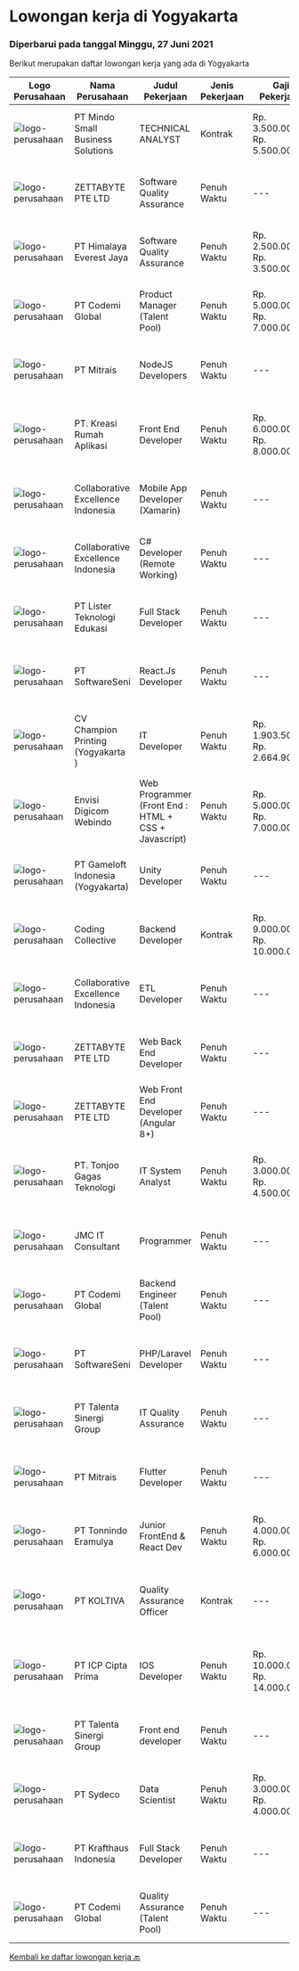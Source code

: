 
  # Lowongan kerja di Yogyakarta

  ### Diperbarui pada tanggal Minggu, 27 Juni 2021

  Berikut merupakan daftar lowongan kerja yang ada di Yogyakarta

  |Logo Perusahaan | Nama Perusahaan | Judul Pekerjaan | Jenis Pekerjaan | Gaji Pekerjaan | Lokasi | Deskripsi | Tanggal diunggah | Pranala |
  | -------------- | --------------- | --------------- | --------- | --------- | -------------- | ------- | ----------- | ----------- |
  |![logo-perusahaan](https://image-service-cdn.seek.com.au/bd9c5207a79d42ed096a1b2bad14bef66654f2f2/ee4dce1061f3f616224767ad58cb2fc751b8d2dc)|PT Mindo Small Business Solutions|TECHNICAL ANALYST|Kontrak|Rp. 3.500.000-Rp. 5.500.000|Yogyakarta|Job Description : Provide incoming help requests from end-users and prioritize/escalate the issues appropriately. Investigating technical/data issues...|Sabtu, 26 Juni 2021|https://www.jobstreet.co.id/id/job/technical-analyst-3559600?token=0~387cdf84-c318-47c4-976e-b61eb06b6daa&sectionRank=1&jobId=jobstreet-id-job-3559600|
|![logo-perusahaan](https://image-service-cdn.seek.com.au/a9ad8fdd00d66418bb5e9ec41ddbc2318ccec822/ee4dce1061f3f616224767ad58cb2fc751b8d2dc)|ZETTABYTE PTE LTD|Software Quality Assurance|Penuh Waktu|---|Yogyakarta|Company IntroductionZettabyte is a software development company that focuses on the education sector. We work together with our multicultural team...|Jumat, 25 Juni 2021|https://www.jobstreet.co.id/id/job/software-quality-assurance-3557457?token=0~387cdf84-c318-47c4-976e-b61eb06b6daa&sectionRank=2&jobId=jobstreet-id-job-3557457|
|![logo-perusahaan](https://image-service-cdn.seek.com.au/918057ce7efa9e47b516240b9a1604a6c65ba38c/ee4dce1061f3f616224767ad58cb2fc751b8d2dc)|PT Himalaya Everest Jaya|Software Quality Assurance|Penuh Waktu|Rp. 2.500.000-Rp. 3.500.000|Yogyakarta|Required skills : ability to write test plans and test cases based on technical system requirement ability to think outside-of-the-box - Bugs can...|Sabtu, 26 Juni 2021|https://www.jobstreet.co.id/id/job/software-quality-assurance-3558630?token=0~387cdf84-c318-47c4-976e-b61eb06b6daa&sectionRank=3&jobId=jobstreet-id-job-3558630|
|![logo-perusahaan](https://image-service-cdn.seek.com.au/8149326804c05fbb07b7e748fec1155fc8788f12/ee4dce1061f3f616224767ad58cb2fc751b8d2dc)|PT Codemi Global|Product Manager (Talent Pool)|Penuh Waktu|Rp. 5.000.000-Rp. 7.000.000|Yogyakarta|Working in Yogyakarta but willing to business travel to Jakarta At least 3 years of experience in Product Management Experience in Mobile App Product...|Sabtu, 26 Juni 2021|https://www.jobstreet.co.id/id/job/product-manager-talent-pool-3553928?token=0~387cdf84-c318-47c4-976e-b61eb06b6daa&sectionRank=4&jobId=jobstreet-id-job-3553928|
|![logo-perusahaan](https://image-service-cdn.seek.com.au/969b0c47f133a1e0155056a5d964c63953dd6304/ee4dce1061f3f616224767ad58cb2fc751b8d2dc)|PT Mitrais|NodeJS Developers|Penuh Waktu|---|Bali|Build your Career with Mitrais! We're urgently looking for experienced NodeJS Developers to be part of our team for an immediate start.Our client is a...|Jumat, 25 Juni 2021|https://www.jobstreet.co.id/id/job/nodejs-developers-3557891?token=0~387cdf84-c318-47c4-976e-b61eb06b6daa&sectionRank=5&jobId=jobstreet-id-job-3557891|
|![logo-perusahaan](https://image-service-cdn.seek.com.au/13f7466ed464c1e6442064fa0564efac70e6da12/ee4dce1061f3f616224767ad58cb2fc751b8d2dc)|PT. Kreasi Rumah Aplikasi|Front End Developer|Penuh Waktu|Rp. 6.000.000-Rp. 8.000.000|Bantul|Memiliki pengalaman 2-5 tahun dalam pengembangan Front End Sangat memahami konsep HTML, CSS, dan Javascript Berpengalaman dalam menggunakan...|Jumat, 25 Juni 2021|https://www.jobstreet.co.id/id/job/front-end-developer-3557941?token=0~387cdf84-c318-47c4-976e-b61eb06b6daa&sectionRank=6&jobId=jobstreet-id-job-3557941|
|![logo-perusahaan](https://image-service-cdn.seek.com.au/7145b1ba6bc0dbd678e2bf86d776dd2b1b9b81f6/ee4dce1061f3f616224767ad58cb2fc751b8d2dc)|Collaborative Excellence Indonesia|Mobile App Developer (Xamarin)|Penuh Waktu|---|Jakarta Raya|Responsibilities: Capable of understanding and delivering development according to plan Understanding software development lifecycle, solution,...|Sabtu, 26 Juni 2021|https://www.jobstreet.co.id/id/job/mobile-app-developer-xamarin-3559615?token=0~387cdf84-c318-47c4-976e-b61eb06b6daa&sectionRank=7&jobId=jobstreet-id-job-3559615|
|![logo-perusahaan](https://image-service-cdn.seek.com.au/7145b1ba6bc0dbd678e2bf86d776dd2b1b9b81f6/ee4dce1061f3f616224767ad58cb2fc751b8d2dc)|Collaborative Excellence Indonesia|C# Developer (Remote Working)|Penuh Waktu|---|Jakarta Raya|Responsibilities: Design, coding, and testing of modules for various components of our product framework Capable of understanding and delivering...|Sabtu, 26 Juni 2021|https://www.jobstreet.co.id/id/job/c-developer-remote-working-3559614?token=0~387cdf84-c318-47c4-976e-b61eb06b6daa&sectionRank=8&jobId=jobstreet-id-job-3559614|
|![logo-perusahaan](https://image-service-cdn.seek.com.au/1b6752693e01569cdfb37f4e59baa44d249100e9/ee4dce1061f3f616224767ad58cb2fc751b8d2dc)|PT Lister Teknologi Edukasi|Full Stack Developer|Penuh Waktu|---|Yogyakarta|Job Requirement : Candidate must possess at least Bachelor's Degree in Engineering (Computer/Telecommunication) or equivalent At least 2/3 year(s) of...|Jumat, 25 Juni 2021|https://www.jobstreet.co.id/id/job/full-stack-developer-3553355?token=0~387cdf84-c318-47c4-976e-b61eb06b6daa&sectionRank=9&jobId=jobstreet-id-job-3553355|
|![logo-perusahaan](https://image-service-cdn.seek.com.au/c05a3e3e627c08dd9cbb310c1a48f4a5a42787b6/ee4dce1061f3f616224767ad58cb2fc751b8d2dc)|PT SoftwareSeni|React.Js Developer|Penuh Waktu|---|Yogyakarta|SoftwareSeni is a Software Development Company based in Yogyakarta &amp; Sydney, Australia. We have been designing and developing phone apps,...|Sabtu, 26 Juni 2021|https://www.jobstreet.co.id/id/job/react-js-developer-3554479?token=0~387cdf84-c318-47c4-976e-b61eb06b6daa&sectionRank=10&jobId=jobstreet-id-job-3554479|
|![logo-perusahaan](https://image-service-cdn.seek.com.au/ee76266a87b6d4b82926ffc7ba413dddd17a76c7/ee4dce1061f3f616224767ad58cb2fc751b8d2dc)|CV Champion Printing (Yogyakarta )|IT Developer|Penuh Waktu|Rp. 1.903.500-Rp. 2.664.900|Sleman|Usia maksimal 35 tahun Pendidikan minimal D3/S1 Sitem Informatika /Tehnik Informatika (Minimal IPK 3.0) Pengalaman minimal 1 tahun Menguasai HTML,...|Sabtu, 26 Juni 2021|https://www.jobstreet.co.id/id/job/it-developer-3553896?token=0~387cdf84-c318-47c4-976e-b61eb06b6daa&sectionRank=11&jobId=jobstreet-id-job-3553896|
|![logo-perusahaan](https://image-service-cdn.seek.com.au/0c7a46ab4ff060997a35d4660818dd092ee12591/ee4dce1061f3f616224767ad58cb2fc751b8d2dc)|Envisi Digicom Webindo|Web Programmer (Front End : HTML + CSS + Javascript)|Penuh Waktu|Rp. 5.000.000-Rp. 7.000.000|Jakarta Raya|Persyaratan: Memiliki pengalaman minimal : 2 tahun di Web Design / Development Menguasai HTML/HTML5 CSS, Bootstrap, Javascript (Jquery) Menguasai...|Jumat, 25 Juni 2021|https://www.jobstreet.co.id/id/job/web-programmer-front-end-:-html-css-javascript-3565579?token=0~387cdf84-c318-47c4-976e-b61eb06b6daa&sectionRank=12&jobId=jobstreet-id-job-3565579|
|![logo-perusahaan](https://image-service-cdn.seek.com.au/e71d517696b76186b066fae7807098ca294c66fd/ee4dce1061f3f616224767ad58cb2fc751b8d2dc)|PT Gameloft Indonesia (Yogyakarta)|Unity Developer|Penuh Waktu|---|Yogyakarta|Job DescriptionAs a member of the development team, you will be responsible for below responsibilities: Take part in the development of mini games...|Jumat, 25 Juni 2021|https://www.jobstreet.co.id/id/job/unity-developer-3565925?token=0~387cdf84-c318-47c4-976e-b61eb06b6daa&sectionRank=13&jobId=jobstreet-id-job-3565925|
|![logo-perusahaan](https://image-service-cdn.seek.com.au/173d90a4796b9060b32d48ba09d1cc3a5bacc8b1/ee4dce1061f3f616224767ad58cb2fc751b8d2dc)|Coding Collective|Backend Developer|Kontrak|Rp. 9.000.000-Rp. 10.000.000|Yogyakarta|Requirements: Engineering wisdom equivalent to 2 years of experiences. Willing to work in Yogyakarta. Excellent English communication skills....|Sabtu, 26 Juni 2021|https://www.jobstreet.co.id/id/job/backend-developer-3559222?token=0~387cdf84-c318-47c4-976e-b61eb06b6daa&sectionRank=14&jobId=jobstreet-id-job-3559222|
|![logo-perusahaan](https://image-service-cdn.seek.com.au/7145b1ba6bc0dbd678e2bf86d776dd2b1b9b81f6/ee4dce1061f3f616224767ad58cb2fc751b8d2dc)|Collaborative Excellence Indonesia|ETL Developer|Penuh Waktu|---|Bali|Job Description Developing database objects and creates and automate ETL processes Develop and execute database queries and conduct analysis Provides...|Sabtu, 26 Juni 2021|https://www.jobstreet.co.id/id/job/etl-developer-3559613?token=0~387cdf84-c318-47c4-976e-b61eb06b6daa&sectionRank=15&jobId=jobstreet-id-job-3559613|
|![logo-perusahaan](https://image-service-cdn.seek.com.au/a9ad8fdd00d66418bb5e9ec41ddbc2318ccec822/ee4dce1061f3f616224767ad58cb2fc751b8d2dc)|ZETTABYTE PTE LTD|Web Back End Developer|Penuh Waktu|---|Yogyakarta|Company IntroductionZettabyte is a software development company that focuses on the education sector. We work together with our multicultural team...|Jumat, 25 Juni 2021|https://www.jobstreet.co.id/id/job/web-back-end-developer-3557501?token=0~387cdf84-c318-47c4-976e-b61eb06b6daa&sectionRank=16&jobId=jobstreet-id-job-3557501|
|![logo-perusahaan](https://image-service-cdn.seek.com.au/a9ad8fdd00d66418bb5e9ec41ddbc2318ccec822/ee4dce1061f3f616224767ad58cb2fc751b8d2dc)|ZETTABYTE PTE LTD|Web Front End Developer (Angular 8+)|Penuh Waktu|---|Yogyakarta|Company IntroductionZettabyte is a software development company that focuses on the education sector. We work together with our multicultural team...|Jumat, 25 Juni 2021|https://www.jobstreet.co.id/id/job/web-front-end-developer-angular-8-3557436?token=0~387cdf84-c318-47c4-976e-b61eb06b6daa&sectionRank=17&jobId=jobstreet-id-job-3557436|
|![logo-perusahaan](https://image-service-cdn.seek.com.au/a083bcf6cafe02d372853a92180973ccc0b39376/ee4dce1061f3f616224767ad58cb2fc751b8d2dc)|PT. Tonjoo Gagas Teknologi|IT System Analyst|Penuh Waktu|Rp. 3.000.000-Rp. 4.500.000|Sleman|✔ Requirement: Minimal pendidikan Diploma (D3) / Sarjana (S1) Usia maksimal 30 tahun. Mampu melakukan analisis kebutuhan sistem dan menuangkannya...|Kamis, 24 Juni 2021|https://www.jobstreet.co.id/id/job/it-system-analyst-3557164?token=0~387cdf84-c318-47c4-976e-b61eb06b6daa&sectionRank=18&jobId=jobstreet-id-job-3557164|
|![logo-perusahaan](https://image-service-cdn.seek.com.au/a2204a6f248fedfcfbb4d393e68e7d11a2931c9a/ee4dce1061f3f616224767ad58cb2fc751b8d2dc)|JMC IT Consultant|Programmer|Penuh Waktu|---|Bantul|Greetings! We are growing IT Consultant that focused on E-Gov industry. Within 12 years, we are already helping more than 300 IT development in...|Rabu, 23 Juni 2021|https://www.jobstreet.co.id/id/job/programmer-3550587?token=0~387cdf84-c318-47c4-976e-b61eb06b6daa&sectionRank=19&jobId=jobstreet-id-job-3550587|
|![logo-perusahaan](https://image-service-cdn.seek.com.au/8149326804c05fbb07b7e748fec1155fc8788f12/ee4dce1061f3f616224767ad58cb2fc751b8d2dc)|PT Codemi Global|Backend Engineer (Talent Pool)|Penuh Waktu|---|Sleman|Codemi is a web based Learning Management System (LMS) that enable company to manage online training programs for employees and partners to improve...|Jumat, 25 Juni 2021|https://www.jobstreet.co.id/id/job/backend-engineer-talent-pool-3552340?token=0~387cdf84-c318-47c4-976e-b61eb06b6daa&sectionRank=20&jobId=jobstreet-id-job-3552340|
|![logo-perusahaan](https://image-service-cdn.seek.com.au/c05a3e3e627c08dd9cbb310c1a48f4a5a42787b6/ee4dce1061f3f616224767ad58cb2fc751b8d2dc)|PT SoftwareSeni|PHP/Laravel Developer|Penuh Waktu|---|Yogyakarta|SoftwareSeni is a Software Development Company based in Yogyakarta &amp; Sydney, Australia. We have been designing and developing phone apps,...|Sabtu, 26 Juni 2021|https://www.jobstreet.co.id/id/job/php-laravel-developer-3558738?token=0~387cdf84-c318-47c4-976e-b61eb06b6daa&sectionRank=21&jobId=jobstreet-id-job-3558738|
|![logo-perusahaan](https://image-service-cdn.seek.com.au/b8333d5272889c77ffbe82c3e7d5008aaef6464d/ee4dce1061f3f616224767ad58cb2fc751b8d2dc)|PT Talenta Sinergi Group|IT Quality Assurance|Penuh Waktu|---|Yogyakarta|Who are we looking for? Experiences in Quality Assurance Automation Engineer or Manual Testing  Mobile App Including API integration, database...|Jumat, 25 Juni 2021|https://www.jobstreet.co.id/id/job/it-quality-assurance-3552880?token=0~387cdf84-c318-47c4-976e-b61eb06b6daa&sectionRank=22&jobId=jobstreet-id-job-3552880|
|![logo-perusahaan](https://image-service-cdn.seek.com.au/969b0c47f133a1e0155056a5d964c63953dd6304/ee4dce1061f3f616224767ad58cb2fc751b8d2dc)|PT Mitrais|Flutter Developer|Penuh Waktu|---|Bali|Build your Career with Mitrais !  We're looking for experienced Flutter Developer to be part of our team. What will you be doing?  Liase with...|Jumat, 25 Juni 2021|https://www.jobstreet.co.id/id/job/flutter-developer-3557895?token=0~387cdf84-c318-47c4-976e-b61eb06b6daa&sectionRank=23&jobId=jobstreet-id-job-3557895|
|![logo-perusahaan](https://image-service-cdn.seek.com.au/2711b8a954c0288062a89d258704549fda8e7663/ee4dce1061f3f616224767ad58cb2fc751b8d2dc)|PT Tonnindo Eramulya|Junior FrontEnd & React Dev|Penuh Waktu|Rp. 4.000.000-Rp. 6.000.000|Yogyakarta|Minimum 1 year experience in HTML &amp; CSS &amp; Javascript  Minimum 1 year experience in REST API JSON Experience in React JS / Vue JS / Bootstrap...|Rabu, 23 Juni 2021|https://www.jobstreet.co.id/id/job/junior-frontend-react-dev-3555437?token=0~387cdf84-c318-47c4-976e-b61eb06b6daa&sectionRank=24&jobId=jobstreet-id-job-3555437|
|![logo-perusahaan](https://image-service-cdn.seek.com.au/c722a803b1d921d6d97b57b4df8a14b7a3bb09c5/ee4dce1061f3f616224767ad58cb2fc751b8d2dc)|PT KOLTIVA|Quality Assurance Officer|Kontrak|---|Yogyakarta|Melakukan pengujian dan dokumentasi aplikasi serta memberi pelatihan kepada pengguna aplikasi. Berhubungan dengan tim internal (misalnya pengembang...|Selasa, 22 Juni 2021|https://www.jobstreet.co.id/id/job/quality-assurance-officer-3562614?token=0~387cdf84-c318-47c4-976e-b61eb06b6daa&sectionRank=25&jobId=jobstreet-id-job-3562614|
|![logo-perusahaan](https://image-service-cdn.seek.com.au/e56714d2bebb003bc7f4ea21cd93028d057ae476/ee4dce1061f3f616224767ad58cb2fc751b8d2dc)|PT ICP Cipta Prima|IOS Developer|Penuh Waktu|Rp. 10.000.000-Rp. 14.000.000|Yogyakarta|Persyaratan : Mahir dalam Objective-C dan Swift Memahami prinsip-prinsip desain dan pedoman antarmuka Apple Memiliki pengetahuan tentang CI/CD,...|Jumat, 25 Juni 2021|https://www.jobstreet.co.id/id/job/ios-developer-3566088?token=0~387cdf84-c318-47c4-976e-b61eb06b6daa&sectionRank=26&jobId=jobstreet-id-job-3566088|
|![logo-perusahaan](https://image-service-cdn.seek.com.au/b8333d5272889c77ffbe82c3e7d5008aaef6464d/ee4dce1061f3f616224767ad58cb2fc751b8d2dc)|PT Talenta Sinergi Group|Front end developer|Penuh Waktu|---|Jakarta Raya|What you’ll be doing Develop SPA with Angular 4+ / ReactJS / Vue framework Converting design from UI / UX to code. Writing clean, maintainable and...|Kamis, 24 Juni 2021|https://www.jobstreet.co.id/id/job/front-end-developer-3552270?token=0~387cdf84-c318-47c4-976e-b61eb06b6daa&sectionRank=27&jobId=jobstreet-id-job-3552270|
|![logo-perusahaan](https://image-service-cdn.seek.com.au/14a23be3cfbff590f201fbb06b641024d811580c/ee4dce1061f3f616224767ad58cb2fc751b8d2dc)|PT Sydeco|Data Scientist|Penuh Waktu|Rp. 3.000.000-Rp. 4.000.000|Yogyakarta|Job Description The candidate will have to work in the R&amp;D department and built Deep Machine Learnings in different fields.Required...|Kamis, 24 Juni 2021|https://www.jobstreet.co.id/id/job/data-scientist-3565109?token=0~387cdf84-c318-47c4-976e-b61eb06b6daa&sectionRank=28&jobId=jobstreet-id-job-3565109|
|![logo-perusahaan](https://image-service-cdn.seek.com.au/bef45686e3919076089a028d297160d83ed7cc14/ee4dce1061f3f616224767ad58cb2fc751b8d2dc)|PT Krafthaus Indonesia|Full Stack Developer|Penuh Waktu|---|Yogyakarta|We are looking for a Full-stack Software Developer for https://paperlust.co/ to build and maintain functional web pages and applications.As a Full...|Kamis, 24 Juni 2021|https://www.jobstreet.co.id/id/job/full-stack-developer-3556505?token=0~387cdf84-c318-47c4-976e-b61eb06b6daa&sectionRank=29&jobId=jobstreet-id-job-3556505|
|![logo-perusahaan](https://image-service-cdn.seek.com.au/8149326804c05fbb07b7e748fec1155fc8788f12/ee4dce1061f3f616224767ad58cb2fc751b8d2dc)|PT Codemi Global|Quality Assurance (Talent Pool)|Penuh Waktu|---|Sleman|Requirements 3+ years of work experience as a QA engineer Hands-on experience in testing mobile or/and web applications Experience with test...|Jumat, 25 Juni 2021|https://www.jobstreet.co.id/id/job/quality-assurance-talent-pool-3552346?token=0~387cdf84-c318-47c4-976e-b61eb06b6daa&sectionRank=30&jobId=jobstreet-id-job-3552346|


  [Kembali ke daftar lowongan kerja 🔙](../README.md#daftar-lowongan-kerja)
  